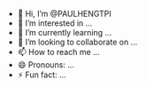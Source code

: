 - 👋 Hi, I’m @PAULHENGTPI
- 👀 I’m interested in ...
- 🌱 I’m currently learning ...
- 💞️ I’m looking to collaborate on ...
- 📫 How to reach me ...
- 😄 Pronouns: ...
- ⚡ Fun fact: ...

<!---
PAULHENGTPI/PAULHENGTPI is a ✨ special ✨ repository because its `README.md` (this file) appears on your GitHub profile.
You can click the Preview link to take a look at your changes.
--->
